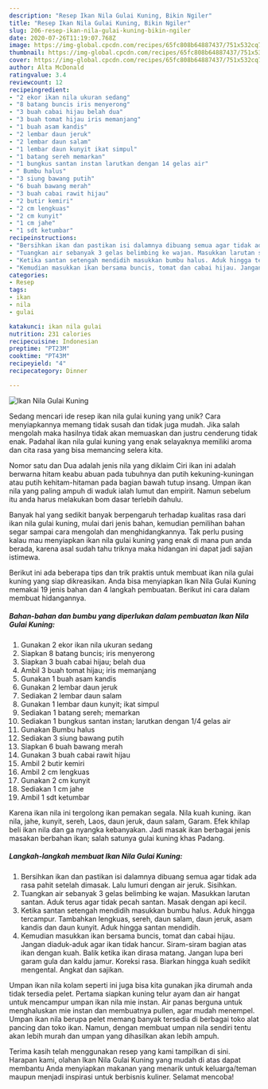 ```yaml
---
description: "Resep Ikan Nila Gulai Kuning, Bikin Ngiler"
title: "Resep Ikan Nila Gulai Kuning, Bikin Ngiler"
slug: 206-resep-ikan-nila-gulai-kuning-bikin-ngiler
date: 2020-07-26T11:19:07.768Z
image: https://img-global.cpcdn.com/recipes/65fc808b64887437/751x532cq70/ikan-nila-gulai-kuning-foto-resep-utama.jpg
thumbnail: https://img-global.cpcdn.com/recipes/65fc808b64887437/751x532cq70/ikan-nila-gulai-kuning-foto-resep-utama.jpg
cover: https://img-global.cpcdn.com/recipes/65fc808b64887437/751x532cq70/ikan-nila-gulai-kuning-foto-resep-utama.jpg
author: Alta McDonald
ratingvalue: 3.4
reviewcount: 12
recipeingredient:
- "2 ekor ikan nila ukuran sedang"
- "8 batang buncis iris menyerong"
- "3 buah cabai hijau belah dua"
- "3 buah tomat hijau iris memanjang"
- "1 buah asam kandis"
- "2 lembar daun jeruk"
- "2 lembar daun salam"
- "1 lembar daun kunyit ikat simpul"
- "1 batang sereh memarkan"
- "1 bungkus santan instan larutkan dengan 14 gelas air"
- " Bumbu halus"
- "3 siung bawang putih"
- "6 buah bawang merah"
- "3 buah cabai rawit hijau"
- "2 butir kemiri"
- "2 cm lengkuas"
- "2 cm kunyit"
- "1 cm jahe"
- "1 sdt ketumbar"
recipeinstructions:
- "Bersihkan ikan dan pastikan isi dalamnya dibuang semua agar tidak ada rasa pahit setelah dimasak. Lalu lumuri dengan air jeruk. Sisihkan."
- "Tuangkan air sebanyak 3 gelas belimbing ke wajan. Masukkan larutan santan. Aduk terus agar tidak pecah santan. Masak dengan api kecil."
- "Ketika santan setengah mendidih masukkan bumbu halus. Aduk hingga tercampur. Tambahkan lengkuas, sereh, daun salam, daun jeruk, asam kandis dan daun kunyit. Aduk hingga santan mendidih."
- "Kemudian masukkan ikan bersama buncis, tomat dan cabai hijau. Jangan diaduk-aduk agar ikan tidak hancur. Siram-siram bagian atas ikan dengan kuah. Balik ketika ikan dirasa matang. Jangan lupa beri garam gula dan kaldu jamur. Koreksi rasa. Biarkan hingga kuah sedikit mengental. Angkat dan sajikan."
categories:
- Resep
tags:
- ikan
- nila
- gulai

katakunci: ikan nila gulai 
nutrition: 231 calories
recipecuisine: Indonesian
preptime: "PT23M"
cooktime: "PT43M"
recipeyield: "4"
recipecategory: Dinner

---
```



![Ikan Nila Gulai Kuning](https://img-global.cpcdn.com/recipes/65fc808b64887437/751x532cq70/ikan-nila-gulai-kuning-foto-resep-utama.jpg)

Sedang mencari ide resep ikan nila gulai kuning yang unik? Cara menyiapkannya memang tidak susah dan tidak juga mudah. Jika salah mengolah maka hasilnya tidak akan memuaskan dan justru cenderung tidak enak. Padahal ikan nila gulai kuning yang enak selayaknya memiliki aroma dan cita rasa yang bisa memancing selera kita.

Nomor satu dan Dua adalah jenis nila yang diklaim Ciri ikan ini adalah berwarna hitam keabu abuan pada tubuhnya dan putih kekuning-kuningan atau putih kehitam-hitaman pada bagian bawah tutup insang. Umpan ikan nila yang paling ampuh di waduk ialah lumut dan empirit. Namun sebelum itu anda harus melakukan bom dasar terlebih dahulu.

Banyak hal yang sedikit banyak berpengaruh terhadap kualitas rasa dari ikan nila gulai kuning, mulai dari jenis bahan, kemudian pemilihan bahan segar sampai cara mengolah dan menghidangkannya. Tak perlu pusing kalau mau menyiapkan ikan nila gulai kuning yang enak di mana pun anda berada, karena asal sudah tahu triknya maka hidangan ini dapat jadi sajian istimewa.


Berikut ini ada beberapa tips dan trik praktis untuk membuat ikan nila gulai kuning yang siap dikreasikan. Anda bisa menyiapkan Ikan Nila Gulai Kuning memakai 19 jenis bahan dan 4 langkah pembuatan. Berikut ini cara dalam membuat hidangannya.

<!--inarticleads1-->

##### Bahan-bahan dan bumbu yang diperlukan dalam pembuatan Ikan Nila Gulai Kuning:

1. Gunakan 2 ekor ikan nila ukuran sedang
1. Siapkan 8 batang buncis; iris menyerong
1. Siapkan 3 buah cabai hijau; belah dua
1. Ambil 3 buah tomat hijau; iris memanjang
1. Gunakan 1 buah asam kandis
1. Gunakan 2 lembar daun jeruk
1. Sediakan 2 lembar daun salam
1. Gunakan 1 lembar daun kunyit; ikat simpul
1. Sediakan 1 batang sereh; memarkan
1. Sediakan 1 bungkus santan instan; larutkan dengan 1/4 gelas air
1. Gunakan  Bumbu halus
1. Sediakan 3 siung bawang putih
1. Siapkan 6 buah bawang merah
1. Gunakan 3 buah cabai rawit hijau
1. Ambil 2 butir kemiri
1. Ambil 2 cm lengkuas
1. Gunakan 2 cm kunyit
1. Sediakan 1 cm jahe
1. Ambil 1 sdt ketumbar


Karena ikan nila ini tergolong ikan pemakan segala. Nila kuah kuning. ikan nila, jahe, kunyit, sereh, Laos, daun jeruk, daun salam, Garam. Efek khilap beli ikan nila dan ga nyangka kebanyakan. Jadi masak ikan berbagai jenis masakan berbahan ikan; salah satunya gulai kuning khas Padang. 

<!--inarticleads2-->

##### Langkah-langkah membuat Ikan Nila Gulai Kuning:

1. Bersihkan ikan dan pastikan isi dalamnya dibuang semua agar tidak ada rasa pahit setelah dimasak. Lalu lumuri dengan air jeruk. Sisihkan.
1. Tuangkan air sebanyak 3 gelas belimbing ke wajan. Masukkan larutan santan. Aduk terus agar tidak pecah santan. Masak dengan api kecil.
1. Ketika santan setengah mendidih masukkan bumbu halus. Aduk hingga tercampur. Tambahkan lengkuas, sereh, daun salam, daun jeruk, asam kandis dan daun kunyit. Aduk hingga santan mendidih.
1. Kemudian masukkan ikan bersama buncis, tomat dan cabai hijau. Jangan diaduk-aduk agar ikan tidak hancur. Siram-siram bagian atas ikan dengan kuah. Balik ketika ikan dirasa matang. Jangan lupa beri garam gula dan kaldu jamur. Koreksi rasa. Biarkan hingga kuah sedikit mengental. Angkat dan sajikan.


Umpan ikan nila kolam seperti ini juga bisa kita gunakan jika dirumah anda tidak tersedia pelet. Pertama siapkan kuning telur ayam dan air hangat untuk mencampur umpan ikan nila mie instan. Air panas berguna untuk menghaluskan mie instan dan membuatnya pullen, agar mudah menempel. Umpan ikan nila berupa pelet memang banyak tersedia di berbagai toko alat pancing dan toko ikan. Namun, dengan membuat umpan nila sendiri tentu akan lebih murah dan umpan yang dihasilkan akan lebih ampuh. 

Terima kasih telah menggunakan resep yang kami tampilkan di sini. Harapan kami, olahan Ikan Nila Gulai Kuning yang mudah di atas dapat membantu Anda menyiapkan makanan yang menarik untuk keluarga/teman maupun menjadi inspirasi untuk berbisnis kuliner. Selamat mencoba!
